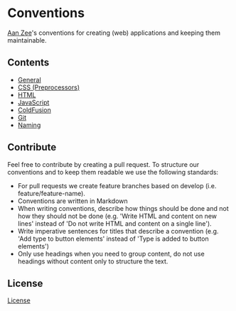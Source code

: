 # Conventions
[Aan Zee](http://www.aanzee.nl)'s conventions for creating (web) applications and keeping them maintainable.
## Contents
- [General](general/README.md)
- [CSS (Preprocessors)](css/README.md)
- [HTML](html/README.md)
- [JavaScript](javascript/README.md)
- [ColdFusion](coldfusion/README.md)
- [Git](git/README.md)
- [Naming](naming/README.md)

## Contribute
Feel free to contribute by creating a pull request. To structure our conventions and to keep them readable we use the following standards:
- For pull requests we create feature branches based on develop (i.e. feature/feature-name).
- Conventions are written in Markdown
- When writing conventions, describe how things should be done and not how they should not be done (e.g. 'Write HTML and content on new lines' instead of 'Do not write HTML and content on a single line').
- Write imperative sentences for titles that describe a convention (e.g. 'Add type to button elements' instead of 'Type is added to button elements')
- Only use headings when you need to group content, do not use headings without content only to structure the text.

## License
[License](LICENSE.md)